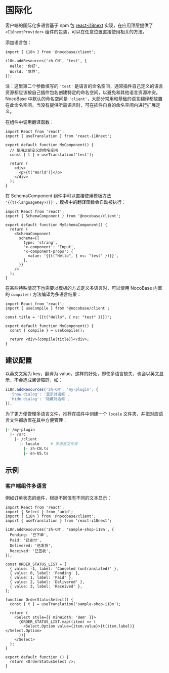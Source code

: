 # 国际化

客户端的国际化多语言基于 npm 包 [react-i18next](https://npmjs.com/package/react-i18next) 实现，在应用顶层提供了 `<I18nextProvider>` 组件的包装，可以在任意位置直接使用相关的方法。

添加语言包：

```tsx | pure
import { i18n } from '@nocobase/client';

i18n.addResources('zh-CN', 'test', {
  Hello: '你好',
  World: '世界',
});
```

注：这里第二个参数填写的 `'test'` 是语言的命名空间，通常插件自己定义的语言资源都应该按自己插件包名创建特定的命名空间，以避免和其他语言资源冲突。NocoBase 中默认的命名空间是 `'client'`，大部分常用和基础的语言翻译都放置在此命名空间。当没有提供所需语言时，可在插件自身的命名空间内进行扩展定义。

在组件中调用翻译函数：

```tsx | pure
import React from 'react';
import { useTranslation } from 'react-i18next';

export default function MyComponent() {
  // 使用之前定义的命名空间
  const { t } = useTranslation('test');

  return (
    <div>
      <p>{t('World')}</p>
    </div>
  );
}
```

在 SchemaComponent 组件中可以直接使用模板方法 `'{{t(<languageKey>)}}'`，模板中的翻译函数会自动被执行：

```tsx | pure
import React from 'react';
import { SchemaComponent } from '@nocobase/client';

export default function MySchemaComponent() {
  return (
    <SchemaComponent
      schema={{
        type: 'string',
        'x-component': 'Input',
        'x-component-props': {
          value: '{{t("Hello", { ns: "test" })}}',
        },
      }}
    />
  );
}
```

在某些特殊情况下也需要以模板的方式定义多语言时，可以使用 NocoBase 内置的 `compile()` 方法编译为多语言结果：

```tsx | pure
import React from 'react';
import { useCompile } from '@nocobase/client';

const title = '{{t("Hello", { ns: "test" })}}';

export default function MyComponent() {
  const { compile } = useCompile();

  return <div>{compile(title)}</div>;
}
```

## 建议配置

以英文文案为 key，翻译为 value，这样的好处，即使多语言缺失，也会以英文显示，不会造成阅读障碍，如：

```ts
i18n.addResources('zh-CN', 'my-plugin', {
  'Show dialog': '显示对话框',
  'Hide dialog': '隐藏对话框',
});
```

为了更方便管理多语言文件，推荐在插件中创建一个 `locale` 文件夹，并把对应语言文件都放置在其中方便管理：

```bash
|- /my-plugin
  |- /src
    |- /client
      |- locale     # 多语言文件夹
        |- zh-CN.ts
        |- en-US.ts
```

## 示例

### 客户端组件多语言

例如订单状态的组件，根据不同值有不同的文本显示：

```tsx | pure
import React from 'react';
import { Select } from 'antd';
import { i18n } from '@nocobase/client';
import { useTranslation } from 'react-i18next';

i18n.addResources('zh-CN', 'sample-shop-i18n', {
  Pending: '已下单',
  Paid: '已支付',
  Delivered: '已发货',
  Received: '已签收',
});

const ORDER_STATUS_LIST = [
  { value: -1, label: 'Canceled (untranslated)' },
  { value: 0, label: 'Pending' },
  { value: 1, label: 'Paid' },
  { value: 2, label: 'Delivered' },
  { value: 3, label: 'Received' },
];

function OrderStatusSelect() {
  const { t } = useTranslation('sample-shop-i18n');

  return (
    <Select style={{ minWidth: '8em' }}>
      {ORDER_STATUS_LIST.map((item) => (
        <Select.Option value={item.value}>{t(item.label)}</Select.Option>
      ))}
    </Select>
  );
}

export default function () {
  return <OrderStatusSelect />;
}
```
